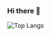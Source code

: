 ### Hi there 👋

![Top Langs](https://github-readme-stats.vercel.app/api/top-langs/?username=daaa1m&layout=compact)

